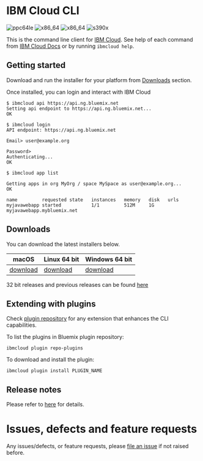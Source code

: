 # IBM Cloud CLI

![ppc64le](https://img.shields.io/badge/ppc64le-supported-brightgreen.svg) ![x86_64](https://img.shields.io/badge/x86__64-supported-brightgreen.svg) ![x86_64](https://img.shields.io/badge/x86-supported-brightgreen.svg) ![s390x](https://img.shields.io/badge/s390x-not%20supported-red.svg)

This is the command line client for [IBM Cloud](https://console.ng.bluemix.net/). See help of each command from [IBM Cloud Docs](https://console.ng.bluemix.net/docs/cli/reference/bluemix_cli/index.html) or by running `ibmcloud help`.

## Getting started

Download and run the installer for your platform from [Downloads](#downloads) section.

Once installed, you can login and interact with IBM Cloud
```
$ ibmcloud api https://api.ng.bluemix.net
Setting api endpoint to https://api.ng.bluemix.net...
OK

$ ibmcloud login
API endpoint: https://api.ng.bluemix.net

Email> user@example.org

Password> 
Authenticating...
OK

$ ibmcloud app list

Getting apps in org MyOrg / space MySpace as user@example.org...
OK

name         requested state   instances   memory   disk   urls
myjavawebapp started           1/1         512M     1G     myjavawebapp.mybluemix.net
```

## Downloads
You can download the latest installers below.

| **macOS** | **Linux 64 bit** | **Windows 64 bit** |
|-----------|------------------|--------------------|
| [download](https://clis.ng.bluemix.net/download/bluemix-cli/latest/osx) | [download](https://clis.ng.bluemix.net/download/bluemix-cli/latest/linux64) | [download](https://clis.ng.bluemix.net/download/bluemix-cli/latest/win64) |


32 bit releases and previous releases can be found [here](https://github.com/IBM-Bluemix/bluemix-cli-release/releases)

## Extending with plugins

Check [plugin repository](http://plugins.ng.bluemix.net/ui/repository.html#bluemix-plugins) for any extension that enhances the CLI capabilities.


To list the plugins in Bluemix plugin repository:

```
ibmcloud plugin repo-plugins

```

To download and install the plugin:

```
ibmcloud plugin install PLUGIN_NAME 

```

## Release notes

Please refer to [here](https://github.com/IBM-Cloud/ibm-cloud-cli-release/releases) for details.


# Issues, defects and feature requests

Any issues/defects, or feature requests, please [file an issue](https://github.com/IBM-Cloud/ibm-cloud-cli-release/issues) if not raised before.
